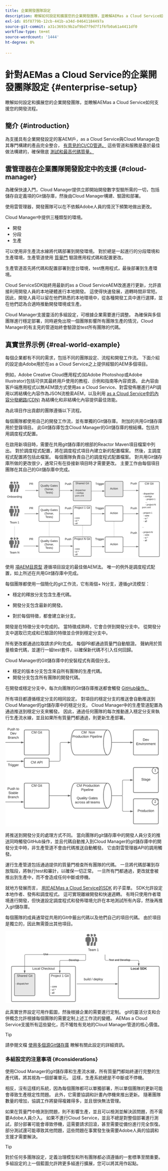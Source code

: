 ```yaml
---
title: 企業開發團隊設定
description: 瞭解如何設定和擴展您的企業開發團隊，並瞭解AEMas a Cloud Service如何支援您的開發流程。
exl-id: 85f8779b-12cb-441b-a34d-04641184497a
source-git-commit: a31c3693c9b2af9bd7f9d7f1f6fb0a61a4411df0
workflow-type: tm+mt
source-wordcount: '1444'
ht-degree: 0%

---
```


# 針對AEMas a Cloud Service的企業開發團隊設定 {#enterprise-setup}

瞭解如何設定和擴展您的企業開發團隊，並瞭解AEMas a Cloud Service如何支援您的開發流程。

## 簡介 {#introduction}

為支援具有企業開發設定的客AEM戶，as a Cloud Service與Cloud Manager及其專門構建的產品完全整合， [有意見的CI/CD管道。](/help/implementing/cloud-manager/configuring-pipelines/introduction-ci-cd-pipelines.md) 這些管道和服務是基於最佳做法構建的，確保徹底 [測試和最高代碼質量。](/help/implementing/cloud-manager/code-quality-testing.md)

## 雲管理器在企業團隊開發設定中的支援 {#cloud-manager}

為確保快速入門，Cloud Manager提供立即開始開發數字型驗所需的一切，包括儲存自定義項的Git儲存庫，然後由Cloud Manager構建、驗證和部署。

使用雲管理器，開發團隊可以在不依賴Adobe人員的情況下頻繁地做出更改。

Cloud Manager中提供三種類型的環境。

* 開發
* 分段
* 生產

可以使用非生產流水線將代碼部署到開發環境。 對於總是一起進行的分段環境和生產環境，生產管道使用 [質量門](/help/implementing/cloud-manager/custom-code-quality-rules.md) 驗證應用程式碼和配置更改。

生產管道首先將代碼和配置部署到登台環境，test應用程式，最後部署到生產環境。

Cloud ServiceSDK始終用最新的as a Cloud ServiceAEM改進進行更新，允許直接利用開發人員的本地硬體進行本地開發。 這使得快速發展，週轉時間非常短。 因此，開發人員可以留在他們熟悉的本地環境中，從各種開發工具中進行選擇，並在他們認為合適時推動開發環境或生產。

Cloud Manager支援靈活的多組設定，可根據企業需要進行調整。 為確保與多個團隊進行穩定部署，同時避免出現一個團隊影響所有團隊生產的情況，Cloud Manager的有主見的管道始終會驗證並test所有團隊的代碼。

## 真實世界示例 {#real-world-example}

每個企業都有不同的需求，包括不同的團隊設定、流程和開發工作流。 下面介紹的設定由Adobe用於在as a Cloud Service之上提供經驗的AEM多個項目。

例如，Adobe Creative Cloud應用程式(如Adobe Photoshop或Adobe Illustrator)包括可供其最終用戶使用的教程、示例和指南等內容資源。 此內容由客戶端應用程式以無AEM頭方式使用as a Cloud Service、對雲發佈層進行API調用以將結構化內容作為JSON流檢索AEM，以及利用 [as a Cloud Service中的內容分發網路(CDN)](/help/implementing/dispatcher/cdn.md#content-delivery) 為結構化和非結構化內容提供最佳效能。

為此項目作出貢獻的團隊遵循以下流程。

每個團隊都使用自己的開發工作流，並有單獨的Git儲存庫。 附加的共用Git儲存庫用於登錄項目。 此Git儲存庫包含Cloud Manager的Git儲存庫的根結構，包括共用調度程式配置。

在啟用新項目時，需要在共用git儲存庫的根部的Reactor Maven項目檔案中列出。 對於調度程式配置，將在調度程式項目內建立新的配置檔案。 然後，主調度程式配置將包括此檔案。 每個團隊負責自己的調度程式配置檔案。 對共用Git儲存庫所做的更改很少，通常只有在掛接新項目時才需要更改。 主要工作由每個項目團隊在其自己的Git儲存庫中完成。

![工作流圖](/help/implementing/cloud-manager/assets/team-setup1.png)

使用 [項AEM目原型](https://experienceleague.adobe.com/docs/experience-manager-core-components/using/developing/archetype/overview.html) 遵循項目設定的最佳做AEM法。 唯一的例外是調度程式配置，如上所述在共用Git儲存庫中完成。

每個團隊都使用一個簡化的git工作流，它有兩個+ N分支，遵循git流模型：

* 穩定的釋放分支包含生產代碼。

* 開發分支包含最新的開發。

* 對於每個特徵，都會建立新分支。

開發是在特徵分支中完成的。 當特徵成熟時，它會合併到開發分支中。 從開發分支中選取已完成和已驗證的特徵並合併到穩定分支中。

所有更改都通過拉取請求(PR)完成。 每個PR都通過質量門自動驗證。 聲納用於質量檢查代碼，並運行一組test套件，以確保新代碼不引入任何回歸。

Cloud Manager的Git儲存庫中的安裝程式有兩個分支。

* 穩定的版本分支包含來自所有團隊的生產代碼。
* 開發分支包含所有團隊的開發代碼。

在開發或穩定分支中，每次向團隊的Git儲存庫推送都會觸發 [GitHub操作。](/help/implementing/cloud-manager/managing-code/working-with-multiple-source-git-repositories.md#managing-code)

所有項目都遵循穩定分支的相同設定。 對項目的穩定分支的推送會自動推送到Cloud Manager的git儲存庫中的穩定分支。 Cloud Manager中的生產管道配置為通過推送到穩定分支來觸發。 因此，通過任何團隊的每次推動進入穩定分支來執行生產流水線，並且如果所有質量門都通過，則更新生產部署。

![推送圖](/help/implementing/cloud-manager/assets/team-setup2.png)

將推送到開發分支的處理方式不同。 當向團隊的git儲存庫中的開發人員分支的推送同時觸發GitHub操作，並且代碼自動推入到Cloud Manager的git儲存庫中的開發分支中時，非生產管道不會由代碼推送自動觸發。 它由對雲管理器API的調用觸發。

運行生產管道包括通過提供的質量門檢查所有團隊的代碼。 一旦將代碼部署到存放階段，將執行test和審計，以確保一切正常。 一旦所有門都通過，更改就會被推出到生產中，而不會造成任何中斷或停機。

就地方發展而言， [用於AEMas a Cloud Service的SDK](/help/implementing/developing/introduction/aem-as-a-cloud-service-sdk.md#developing) 的子菜單。 SDK允許設定本地作者、發佈和調度程式。 這可實現離線開發和快速週轉。 有時只使用作者環境進行開發，但快速設定調度程式和發佈環境允許在本地測試所有內容，然後再推入git儲存庫。

每個團隊的成員通常從共用的Git中籤出代碼以及他們自己的項目代碼。 由於項目是獨立的，因此無需簽出其他項目。

![本地簽出和SDK](/help/implementing/cloud-manager/assets/team-setup3.png)

此真實世界設定可用作藍圖，然後根據企業的需要進行定制。 git的靈活分支和合併概念允許根據每個團隊的需要定制上述工作流的變體。 AEMas a Cloud Service支援所有這些變化，而不犧牲有見地的Cloud Manager管道的核心價值。

>[!TIP]
>
>請參閱文檔 [使用多個源Git儲存庫](https://experienceleague.adobe.com/docs/experience-manager-cloud-manager/using/managing-code/working-with-multiple-source-git-repos.html#managing-code) 瞭解有關此設定的詳細資訊。

### 多組設定的注意事項 {#considerations}

使用Cloud Manager的git儲存庫和生產流水線，所有質量門都始終運行完整的生產代碼，將其視為一個部署單元。 這樣，生產系統總是不中斷或不停機。

相反，沒有這樣的系統，因為每個團隊都可以單獨部署，所以單個團隊的更新可能會導致生產穩定性問題。 此外，它需要協調和計畫內停機來推出更新。 隨著團隊數量的增加，協調工作將變得複雜得多，並且很快無法管理。

如果在質量門中檢測到問題，則不影響生產，並且可以檢測並解決該問題，而不需要Adobe人員介入。 如果不進行Cloud Service，並且不總是對整個部署進行測試，部分部署可能會導致停機，這需要請求回滾，甚至需要從備份進行完全恢復。 部分測試還可能導致其他問題，這些問題在事實發生後需要Adobe人員的協調和支援才需要解決。

>[!TIP]
>
>對於任何多團隊設定，定義治理模型和所有團隊都必須遵循的一套標準至關重要。 多組設定的上一個藍圖允許跨更多組進行擴展，您可以將其用作起點。
